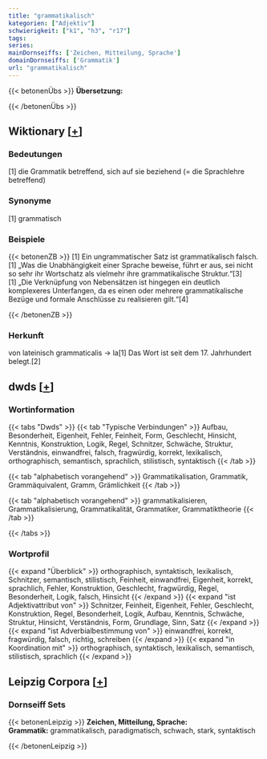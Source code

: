 ```yaml
---
title: "grammatikalisch"
kategorien: ["Adjektiv"]
schwierigkeit: ["k1", "h3", "r17"]
tags:
series:
mainDornseiffs: ['Zeichen, Mitteilung, Sprache']
domainDornseiffs: ['Grammatik']
url: "grammatikalisch"
---
```


{{< betonenÜbs >}}
**Übersetzung:**  
  
{{< /betonenÜbs >}}

## Wiktionary [[+](https://de.wiktionary.org/wiki/grammatikalisch)]

### Bedeutungen
[1] die Grammatik betreffend, sich auf sie beziehend (= die Sprachlehre betreffend)  

### Synonyme
[1] grammatisch  

### Beispiele
{{< betonenZB >}}
[1] Ein ungrammatischer Satz ist grammatikalisch falsch.  
[1] „Was die Unabhängigkeit einer Sprache beweise, führt er aus, sei nicht so sehr ihr Wortschatz als vielmehr ihre grammatikalische Struktur.“[3]  
[1] „Die Verknüpfung von Nebensätzen ist hingegen ein deutlich komplexeres Unterfangen, da es einen oder mehrere grammatikalische Bezüge und formale Anschlüsse zu realisieren gilt.“[4]  

{{< /betonenZB >}}
### Herkunft
von lateinisch grammaticalis → la[1] Das Wort ist seit dem 17. Jahrhundert belegt.[2]  



## dwds [[+](https://www.dwds.de/wb/grammatikalisch)]

### Wortinformation
{{< tabs "Dwds" >}}
{{< tab "Typische Verbindungen" >}}
Aufbau, Besonderheit, Eigenheit, Fehler, Feinheit, Form, Geschlecht, Hinsicht, Kenntnis, Konstruktion, Logik, Regel, Schnitzer, Schwäche, Struktur, Verständnis, einwandfrei, falsch, fragwürdig, korrekt, lexikalisch, orthographisch, semantisch, sprachlich, stilistisch, syntaktisch
{{< /tab >}}

{{< tab "alphabetisch vorangehend" >}}
Grammatikalisation, Grammatik, Grammäquivalent, Gramm, Grämlichkeit
{{< /tab >}}

{{< tab "alphabetisch vorangehend" >}}
grammatikalisieren, Grammatikalisierung, Grammatikalität, Grammatiker, Grammatiktheorie
{{< /tab >}}

{{< /tabs >}}

### Wortprofil
{{< expand "Überblick" >}} orthographisch, syntaktisch, lexikalisch, Schnitzer, semantisch, stilistisch, Feinheit, einwandfrei, Eigenheit, korrekt, sprachlich, Fehler, Konstruktion, Geschlecht, fragwürdig, Regel, Besonderheit, Logik, falsch, Hinsicht {{< /expand >}}
{{< expand "ist Adjektivattribut von" >}} Schnitzer, Feinheit, Eigenheit, Fehler, Geschlecht, Konstruktion, Regel, Besonderheit, Logik, Aufbau, Kenntnis, Schwäche, Struktur, Hinsicht, Verständnis, Form, Grundlage, Sinn, Satz {{< /expand >}}
{{< expand "ist Adverbialbestimmung von" >}} einwandfrei, korrekt, fragwürdig, falsch, richtig, schreiben {{< /expand >}}
{{< expand "in Koordination mit" >}} orthographisch, syntaktisch, lexikalisch, semantisch, stilistisch, sprachlich {{< /expand >}}

## Leipzig Corpora [[+](https://corpora.uni-leipzig.de/en/res?word=grammatikalisch&corpusId=deu_newscrawl-public_2018)]

### Dornseiff Sets
{{< betonenLeipzig >}}
**Zeichen, Mitteilung, Sprache:**  
**Grammatik:** grammatikalisch, paradigmatisch, schwach, stark, syntaktisch  

{{< /betonenLeipzig >}}
